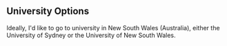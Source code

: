 ## University Options

Ideally, I'd like to go to university in New South Wales (Australia), either the University of Sydney or the University of New South Wales.